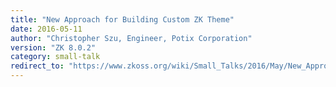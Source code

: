 ```yaml
---
title: "New Approach for Building Custom ZK Theme"
date: 2016-05-11
author: "Christopher Szu, Engineer, Potix Corporation"
version: "ZK 8.0.2"
category: small-talk
redirect_to: "https://www.zkoss.org/wiki/Small_Talks/2016/May/New_Approach_for_Building_Custom_ZK_Theme"
---
```

